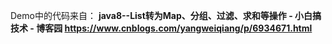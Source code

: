 Demo中的代码来自： 
**java8--List转为Map、分组、过滤、求和等操作 - 小白搞技术 - 博客园
https://www.cnblogs.com/yangweiqiang/p/6934671.html**
